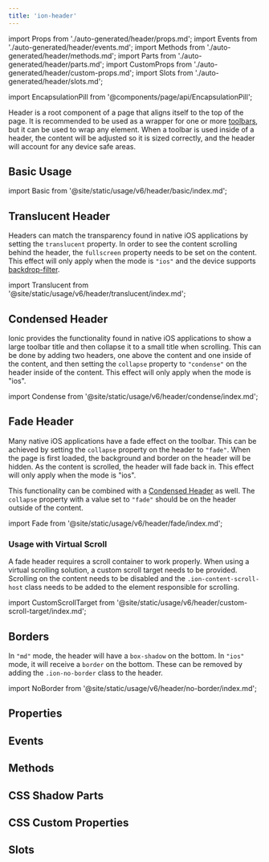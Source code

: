 ```yaml
---
title: 'ion-header'
---
```


import Props from './auto-generated/header/props.md';
import Events from './auto-generated/header/events.md';
import Methods from './auto-generated/header/methods.md';
import Parts from './auto-generated/header/parts.md';
import CustomProps from './auto-generated/header/custom-props.md';
import Slots from './auto-generated/header/slots.md';

<head>
  <title>ion-header: Header Parent Component for Ionic Framework Apps</title>
  <meta
    name="description"
    content="Ion-header is a parent component that holds the toolbar. It's important to note that ion-header needs to be the one of the three root elements of a page."
  />
</head>

import EncapsulationPill from '@components/page/api/EncapsulationPill';

Header is a root component of a page that aligns itself to the top of the page. It is recommended to be used as a wrapper for one or more [toolbars](./toolbar), but it can be used to wrap any element. When a toolbar is used inside of a header, the content will be adjusted so it is sized correctly, and the header will account for any device safe areas.

## Basic Usage

import Basic from '@site/static/usage/v6/header/basic/index.md';

<Basic />

## Translucent Header

Headers can match the transparency found in native iOS applications by setting the `translucent` property. In order to see the content scrolling behind the header, the `fullscreen` property needs to be set on the content. This effect will only apply when the mode is `"ios"` and the device supports [backdrop-filter](https://developer.mozilla.org/en-US/docs/Web/CSS/backdrop-filter#browser_compatibility).

import Translucent from '@site/static/usage/v6/header/translucent/index.md';

<Translucent />

## Condensed Header

Ionic provides the functionality found in native iOS applications to show a large toolbar title and then collapse it to a small title when scrolling. This can be done by adding two headers, one above the content and one inside of the content, and then setting the `collapse` property to `"condense"` on the header inside of the content. This effect will only apply when the mode is "ios".

import Condense from '@site/static/usage/v6/header/condense/index.md';

<Condense />

## Fade Header

Many native iOS applications have a fade effect on the toolbar. This can be achieved by setting the `collapse` property on the header to `"fade"`. When the page is first loaded, the background and border on the header will be hidden. As the content is scrolled, the header will fade back in. This effect will only apply when the mode is "ios".

This functionality can be combined with a [Condensed Header](#condensed-header) as well. The `collapse` property with a value set to `"fade"` should be on the header outside of the content.

import Fade from '@site/static/usage/v6/header/fade/index.md';

<Fade />

### Usage with Virtual Scroll

A fade header requires a scroll container to work properly. When using a virtual scrolling solution, a custom scroll target needs to be provided. Scrolling on the content needs to be disabled and the `.ion-content-scroll-host` class needs to be added to the element responsible for scrolling.

import CustomScrollTarget from '@site/static/usage/v6/header/custom-scroll-target/index.md';

<CustomScrollTarget />

## Borders

In `"md"` mode, the header will have a `box-shadow` on the bottom. In `"ios"` mode, it will receive a `border` on the bottom. These can be removed by adding the `.ion-no-border` class to the header.

import NoBorder from '@site/static/usage/v6/header/no-border/index.md';

<NoBorder />

## Properties

<Props />

## Events

<Events />

## Methods

<Methods />

## CSS Shadow Parts

<Parts />

## CSS Custom Properties

<CustomProps />

## Slots

<Slots />
